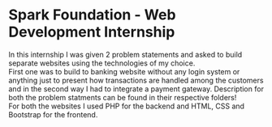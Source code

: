 # Spark Foundation - Web Development Internship
In this internship I was given 2 problem statements and asked to build separate websites using the technologies of my choice.  
First one was to build to banking website without any login system or anything just to present how transactions are handled among the customers and in the second way I had to integrate a payment gateway. Description for both the problem statments can be found in their respective folders!  
For both the websites I used PHP for the backend and HTML, CSS and Bootstrap for the frontend.  




